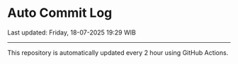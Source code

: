 # Auto Commit Log

Last updated: Friday, 18-07-2025 19:29 WIB

---

This repository is automatically updated every 2 hour using GitHub Actions.
